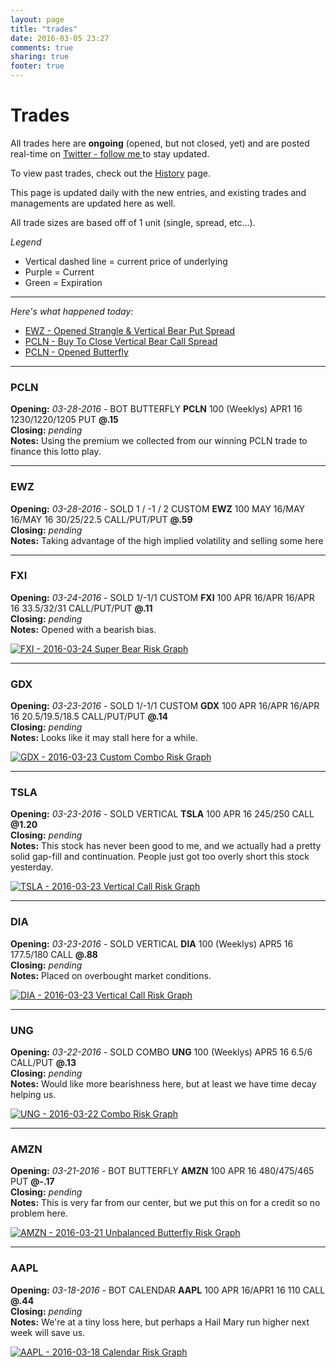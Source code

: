 ```yaml
---
layout: page
title: "trades"
date: 2016-03-05 23:27
comments: true
sharing: true
footer: true
---
```


Trades
==============

All trades here are **ongoing** (opened, but not closed, yet) and are posted real-time on <a href="https://twitter.com/theta_positive/">Twitter - follow me </a> to stay updated.

To view past trades, check out the [History](/history "Trade History") page.

This page is updated daily with the new entries, and existing trades and managements are updated here as well.

All trade sizes are based off of 1 unit (single, spread, etc...).

*Legend*

- Vertical dashed line = current price of underlying
- Purple = Current
- Green = Expiration

***

*Here's what happened today:*

- <a href="#EWZ">EWZ - Opened Strangle & Vertical Bear Put Spread</a>
- <a href="/history#PCLN-20160328">PCLN - Buy To Close Vertical Bear Call Spread</a>
- <a href="#PCLN">PCLN - Opened Butterfly</a>

***

<h3 id="PCLN">PCLN</h3>

**Opening:** *03-28-2016* - BOT BUTTERFLY **PCLN** 100 (Weeklys) APR1 16 1230/1220/1205 PUT **@.15**<br/>
**Closing:** *pending*<br/>
**Notes:** Using the premium we collected from our winning PCLN trade to finance this lotto play.

***

<h3 id="EWZ">EWZ</h3>

**Opening:** *03-28-2016* - SOLD 1 / -1 / 2 CUSTOM **EWZ** 100 MAY 16/MAY 16/MAY 16 30/25/22.5 CALL/PUT/PUT **@.59**<br/>
**Closing:** *pending*<br/>
**Notes:** Taking advantage of the high implied volatility and selling some here

***

<h3 id="FXI">FXI</h3>

**Opening:** *03-24-2016* - SOLD 1/-1/1 CUSTOM **FXI** 100 APR 16/APR 16/APR 16 33.5/32/31 CALL/PUT/PUT **@.11**<br/>
**Closing:** *pending*<br/>
**Notes:** Opened with a bearish bias.

[![FXI - 2016-03-24 Super Bear Risk Graph](/images/pages/trades/03242016_fxi_super_bear.png)](/images/pages/trades/03242016_fxi_super_bear.png)

***

<h3 id="GDX">GDX</h3>

**Opening:** *03-23-2016* - SOLD 1/-1/1 CUSTOM **GDX** 100 APR 16/APR 16/APR 16 20.5/19.5/18.5 CALL/PUT/PUT **@.14**<br/>
**Closing:** *pending*<br/>
**Notes:** Looks like it may stall here for a while.

[![GDX - 2016-03-23 Custom Combo Risk Graph](/images/pages/trades/03242016_gdx_combo.png)](/images/pages/trades/03242016_gdx_combo.png)

***

<h3 id="TSLA">TSLA</h3>

**Opening:** *03-23-2016* - SOLD VERTICAL **TSLA** 100 APR 16 245/250 CALL **@1.20**<br/>
**Closing:** *pending*<br/>
**Notes:** This stock has never been good to me, and we actually had a pretty solid gap-fill and continuation. People just got too overly short this stock yesterday.

[![TSLA - 2016-03-23 Vertical Call Risk Graph](/images/pages/trades/03242016_tsla_call_vertical.png)](/images/pages/trades/03242016_tsla_call_vertical.png)

***

<h3 id="DIA">DIA</h3>

**Opening:** *03-23-2016* - SOLD VERTICAL **DIA** 100 (Weeklys) APR5 16 177.5/180 CALL **@.88**<br/>
**Closing:** *pending*<br/>
**Notes:** Placed on overbought market conditions.

[![DIA - 2016-03-23 Vertical Call Risk Graph](/images/pages/trades/03242016_dia_call_vertical.png)](/images/pages/trades/03242016_dia_call_vertical.png)

***

<h3 id="UNG">UNG</h3>

**Opening:** *03-22-2016* - SOLD COMBO **UNG** 100 (Weeklys) APR5 16 6.5/6 CALL/PUT **@.13**<br/>
**Closing:** *pending*<br/>
**Notes:** Would like more bearishness here, but at least we have time decay helping us.

[![UNG - 2016-03-22 Combo Risk Graph](/images/pages/trades/03242016_ung_combo.png)](/images/pages/trades/03242016_ung_combo.png)

***

<h3 id="AMZN">AMZN</h3>

**Opening:** *03-21-2016* - BOT BUTTERFLY **AMZN** 100 APR 16 480/475/465 PUT **@-.17**<br/>
**Closing:** *pending*<br/>
**Notes:** This is very far from our center, but we put this on for a credit so no problem here.

[![AMZN - 2016-03-21 Unbalanced Butterfly Risk Graph](/images/pages/trades/03242016_amzn_bfly.png)](/images/pages/trades/03242016_amzn_bfly.png)

***

<h3 id="AAPL">AAPL</h3>

**Opening:** *03-18-2016* - BOT CALENDAR **AAPL** 100 APR 16/APR1 16 110 CALL **@.44**<br/>
**Closing:** *pending*<br/>
**Notes:** We're at a tiny loss here, but perhaps a Hail Mary run higher next week will save us.

[![AAPL - 2016-03-18 Calendar Risk Graph](/images/pages/trades/03242016_aapl_calendar.png)](/images/pages/trades/03242016_aapl_calendar.png)
